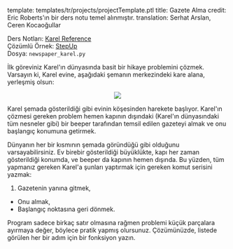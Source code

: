 template: templates/tr/projects/projectTemplate.ptl
title: Gazete Alma
credit: Eric Roberts'ın bir ders notu temel alınmıştır.
translation: Serhat Arslan, Ceren Kocaoğullar

Ders Notları: [Karel Reference](https://compedu.stanford.edu/karel-reader/docs/python/en/reference.html)<br/>
Çözümlü Örnek: [StepUp]({{pathToRoot}}tr/projects/stepUp)<br/>
Dosya: `newspaper_karel.py`

İlk göreviniz Karel'ın dünyasında basit bir hikaye problemini çözmek. Varsayın ki, Karel evine, aşağıdaki şemanın merkezindeki kare alana, yerleşmiş olsun:

<center>
	<img class="psetImg" src="{{pathToRoot}}img/projects/newspaper/newspaper.png">	
</center>

Karel şemada gösterildiği gibi evinin köşesinden harekete başlıyor. Karel'ın çözmesi gereken problem hemen kapının dışındaki (Karel'ın dünyasındaki tüm nesneler gibi) bir beeper tarafından temsil edilen gazeteyi almak ve onu başlangıç konumuna getirmek.

Dünyanın her bir kısmının şemada göründüğü gibi olduğunu varsayabilirsiniz. Ev birebir gösterildiği büyüklükte, kapı her zaman gösterildiği konumda, ve beeper da kapının hemen dışında. Bu yüzden, tüm yapmanız gereken Karel'a şunları yaptırmak için gereken komut serisini yazmak:

1. Gazetenin yanına gitmek,

- Onu almak,
- Başlangıç noktasına geri dönmek.

Program sadece birkaç satır olmasına rağmen problemi küçük parçalara ayırmaya değer, böylece pratik yapmış olursunuz. Çözümünüzde, listede görülen her bir adım için bir fonksiyon yazın.
